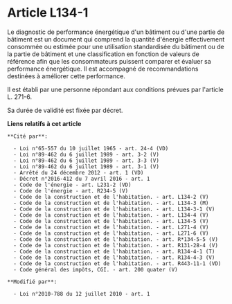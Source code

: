# Article L134-1

Le diagnostic de performance énergétique d'un bâtiment ou d'une partie de bâtiment est un document qui comprend la quantité
d'énergie effectivement consommée ou estimée pour une utilisation standardisée du bâtiment ou de la partie de bâtiment et une
classification en fonction de valeurs de référence afin que les consommateurs puissent comparer et évaluer sa performance
énergétique. Il est accompagné de recommandations destinées à améliorer cette performance. 

Il est établi par une personne répondant aux conditions prévues par l'article L. 271-6. 

Sa durée de validité est fixée par décret.

**Liens relatifs à cet article**

	**Cité par**:

	  - Loi n°65-557 du 10 juillet 1965 - art. 24-4 (VD)
	  - Loi n°89-462 du 6 juillet 1989 - art. 3-2 (V)
	  - Loi n°89-462 du 6 juillet 1989 - art. 3-3 (V)
	  - Loi n°89-462 du 6 juillet 1989 - art. 3-1 (V)
	  - Arrêté du 24 décembre 2012 - art. 1 (VD)
	  - Décret n°2016-412 du 7 avril 2016 - art. 1
	  - Code de l'énergie - art. L231-2 (VD)
	  - Code de l'énergie - art. R234-5 (V)
	  - Code de la construction et de l'habitation. - art. L134-2 (V)
	  - Code de la construction et de l'habitation. - art. L134-3 (M)
	  - Code de la construction et de l'habitation. - art. L134-3-1 (V)
	  - Code de la construction et de l'habitation. - art. L134-4 (V)
	  - Code de la construction et de l'habitation. - art. L134-5 (V)
	  - Code de la construction et de l'habitation. - art. L271-4 (V)
	  - Code de la construction et de l'habitation. - art. L271-6 (V)
	  - Code de la construction et de l'habitation. - art. R*134-5-5 (V)
	  - Code de la construction et de l'habitation. - art. R131-28-4 (V)
	  - Code de la construction et de l'habitation. - art. R134-4-1 (T)
	  - Code de la construction et de l'habitation. - art. R134-4-3 (V)
	  - Code de la construction et de l'habitation. - art. R443-11-1 (VD)
	  - Code général des impôts, CGI. - art. 200 quater (V)

	**Modifié par**:

	  - Loi n°2010-788 du 12 juillet 2010 - art. 1
